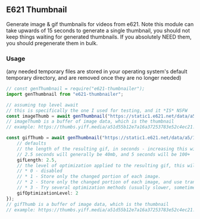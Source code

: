 ## E621 Thumbnail
Generate image & gif thumbnails for videos from e621. Note this module can take upwards of 15 seconds to generate a single thumbnail, you should not keep things waiting for generated thumbnails. If you absolutely NEED them, you should pregenerate them in bulk.

### Usage
(any needed temporary files are stored in your operating system's default temporary directory, and are removed once they are no longer needed)
```ts
// const genThumbnail = require("e621-thumbnailer");
import genThumbnail from "e621-thumbnailer";

// assuming top level await
// this is specifically the one I used for testing, and it *IS* NSFW
const imageThumb = await genThumbnail("https://static1.e621.net/data/a5/1d/a51d55b12e7a16a37253783e52c4ec21.webm", "image");
// imageThumb is a buffer of image data, which is the thumbnail
// example: https://thumbs.yiff.media/a51d55b12e7a16a37253783e52c4ec21.png

const gifThumb = await genThumbnail("https://static1.e621.net/data/a5/1d/a51d55b12e7a16a37253783e52c4ec21.webm", {
	// defaults
	// the length of the resulting gif, in seconds - increasing this will increase the runtime and SIGNIFICANTLY increase the filesize
	// 2.5 seconds will generally be 40mb, and 5 seconds will be 100+
	gifLength: 2.5,
	// the level of optimization applied to the resulting gif, this will increase the runtime slightly (requires gifsicle to be installed and in your path)
	// * 0 - disabled
	// * 1 - Store only the changed portion of each image.
	// * 2 - Store only the changed portion of each image, and use transparency. (default)
	// * 3 - Try several optimization methods (usually slower, sometimes better results).
	gifOptimizationLevel: 2
});
// gifThumb is a buffer of image data, which is the thumbnail 
// example: https://thumbs.yiff.media/a51d55b12e7a16a37253783e52c4ec21.gif
```
